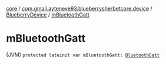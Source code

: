 [core](../../index.md) / [com.gmail.ayteneve93.blueberrysherbetcore.device](../index.md) / [BlueberryDevice](index.md) / [mBluetoothGatt](./m-bluetooth-gatt.md)

# mBluetoothGatt

(JVM) `protected lateinit var mBluetoothGatt: `[`BluetoothGatt`](https://developer.android.com/reference/android/bluetooth/BluetoothGatt.html)